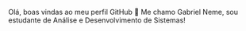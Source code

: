 Olá, boas vindas ao meu perfil GitHub 👋
Me chamo Gabriel Neme, sou estudante de Análise e Desenvolvimento de Sistemas!
